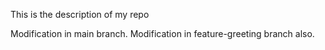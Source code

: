 This is the description of my repo

 Modification in main branch.
Modification in feature-greeting branch also.
